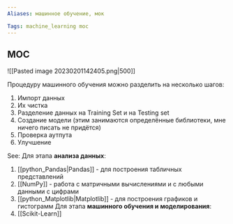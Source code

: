 ```yaml
---
Aliases: машинное обучение, мок

Tags: machine_learning moc
---
```





## MOC

![[Pasted image 20230201142405.png|500]]

Процедуру машинного обучения можно разделить на несколько шагов:
1. Импорт данных
2. Их чистка
3. Разделение данных на Training Set и на Testing set
4. Создание модели (этим занимаются определённые библиотеки, мне ничего писать не придётся)
5. Проверка аутпута
6. Улучшение


See:
Для этапа **анализа данных**:
1. [[python_Pandas|Pandas]] - для построения табличных представлений
2. [[NumPy]] - работа с матричными вычислениями и с любыми данными с цифрами
3. [[python_Matplotlib|Matplotlib]] - для построения графиков и гистограмм
Для этапа **машинного обучения и моделирования**:
1. [[Scikit-Learn]]

